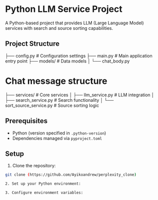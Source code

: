 # Python LLM Service Project

A Python-based project that provides LLM (Large Language Model) services with search and source sorting capabilities.

## Project Structure
├── config.py # Configuration settings 
├── main.py # Main application entry point 
├── models/ # Data models 
│ └── chat_body.py 

# Chat message structure 
├── services/ # Core services 
│ ├── llm_service.py # LLM integration 
│ ├── search_service.py # Search functionality 
│ └── sort_source_service.py # Source sorting logic


## Prerequisites

- Python (version specified in `.python-version`)
- Dependencies managed via `pyproject.toml`

## Setup

1. Clone the repository:
```bash
git clone (https://github.com/Ayikoandrew/perplexity_clone)

2. Set up your Python environment:

3. Configure environment variables: